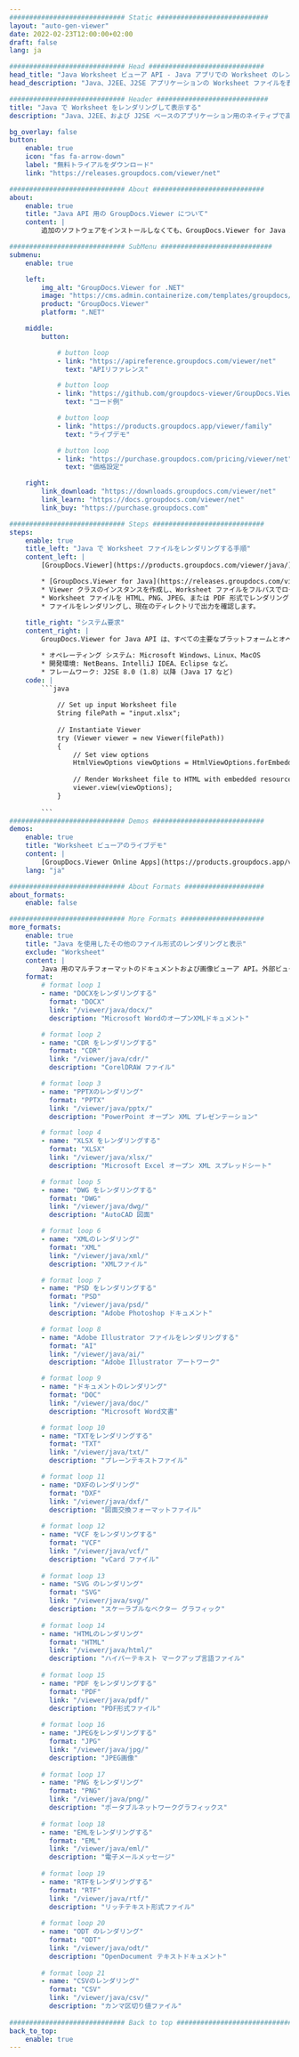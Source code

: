```yaml
---
############################# Static ############################
layout: "auto-gen-viewer"
date: 2022-02-23T12:00:00+02:00
draft: false
lang: ja

############################# Head #############################
head_title: "Java Worksheet ビューア API - Java アプリでの Worksheet のレンダリングと表示"
head_description: "Java、J2EE、J2SE アプリケーションの Worksheet ファイルを表示します。ドキュメント表示オプションを管理するための高度な機能を備えた HTML、PDF、またはイメージ モードでの 170 以上のドキュメントおよび画像ファイル形式の表示をサポートします。"

############################# Header ############################
title: "Java で Worksheet をレンダリングして表示する" 
description: "Java、J2EE、および J2SE ベースのアプリケーション用のネイティブで高性能の Worksheet ファイル ビューア API。出力ドキュメント形式の外観をカスタマイズするための幅広い追加機能をサポートします。" 

bg_overlay: false
button:
    enable: true
    icon: "fas fa-arrow-down"
    label: "無料トライアルをダウンロード"
    link: "https://releases.groupdocs.com/viewer/net"

############################# About ############################
about:
    enable: true
    title: "Java API 用の GroupDocs.Viewer について" 
    content: |
        追加のソフトウェアをインストールしなくても、GroupDocs.Viewer for Java API を使用して、Java アプリケーションで 170 以上のファイル形式を HTML、PDF、または画像モードで表示できるようにします。 Microsoft Office、Apache Open Office、Adobe Acrobat Reader など。開発者は、Microsoft Office、OpenDocument、HTML、PDF、アーカイブ、図、Photoshop、AutoCAD などの一般的な画像やドキュメント タイプ、および Java アプリケーション内のプログラミング言語形式を簡単に表示できます。高速かつ最高品質のレンダリング。

############################# SubMenu ############################
submenu:
    enable: true

    left:
        img_alt: "GroupDocs.Viewer for .NET"
        image: "https://cms.admin.containerize.com/templates/groupdocs/images/product-logos/90x90-noborder/groupdocs-viewer-net.png"
        product: "GroupDocs.Viewer"
        platform: ".NET"

    middle:
        button:

            # button loop
            - link: "https://apireference.groupdocs.com/viewer/net"
              text: "APIリファレンス"

            # button loop
            - link: "https://github.com/groupdocs-viewer/GroupDocs.Viewer-for-.NET"
              text: "コード例"

            # button loop
            - link: "https://products.groupdocs.app/viewer/family"
              text: "ライブデモ"

            # button loop
            - link: "https://purchase.groupdocs.com/pricing/viewer/net"
              text: "価格設定"

    right:
        link_download: "https://downloads.groupdocs.com/viewer/net"
        link_learn: "https://docs.groupdocs.com/viewer/net"
        link_buy: "https://purchase.groupdocs.com"

############################# Steps ############################
steps:
    enable: true
    title_left: "Java で Worksheet ファイルをレンダリングする手順" 
    content_left: |
        [GroupDocs.Viewer](https://products.groupdocs.com/viewer/java/) を使用すると、いくつかの手順で Worksheet を HTML、JPEG、PNG、または PDF にレンダリングできます。

        * [GroupDocs.Viewer for Java](https://releases.groupdocs.com/viewer/java/) を依存関係としてプロジェクトに追加します。 
        * Viewer クラスのインスタンスを作成し、Worksheet ファイルをフルパスでロードします。 
        * Worksheet ファイルを HTML、PNG、JPEG、または PDF 形式でレンダリングするオプションを設定します。 
        * ファイルをレンダリングし、現在のディレクトリで出力を確認します。 
        
    title_right: "システム要求" 
    content_right: |
        GroupDocs.Viewer for Java API は、すべての主要なプラットフォームとオペレーティング システムでサポートされています。以下のコードを実行する前に、次の前提条件がシステムにインストールされていることを確認してください。

        * オペレーティング システム: Microsoft Windows、Linux、MacOS 
        * 開発環境: NetBeans、IntelliJ IDEA、Eclipse など。 
        * フレームワーク: J2SE 8.0 (1.8) 以降 (Java 17 など) 
    code: |
        ```java
                        
            // Set up input Worksheet file
            String filePath = "input.xlsx";
        
            // Instantiate Viewer
            try (Viewer viewer = new Viewer(filePath))
            {
            	// Set view options 
            	HtmlViewOptions viewOptions = HtmlViewOptions.forEmbeddedResources();
                    
            	// Render Worksheet file to HTML with embedded resources
            	viewer.view(viewOptions);
            }
             
        ```
############################# Demos ############################
demos:
    enable: true
    title: "Worksheet ビューアのライブデモ"
    content: |
        [GroupDocs.Viewer Online Apps](https://products.groupdocs.app/viewer/excel) ウェブサイトにアクセスして、今すぐ Worksheet ファイルを表示してください。
    lang: "ja"

############################# About Formats ####################
about_formats:
    enable: false

############################# More Formats #####################
more_formats:
    enable: true
    title: "Java を使用したその他のファイル形式のレンダリングと表示"
    exclude: "Worksheet"
    content: |
        Java 用のマルチフォーマットのドキュメントおよび画像ビューア API。外部ビューアを使用せずに、以下の一般的なファイル形式の一部を表示します。
    format: 
        # format loop 1
        - name: "DOCXをレンダリングする"
          format: "DOCX"
          link: "/viewer/java/docx/"
          description: "Microsoft WordのオープンXMLドキュメント" 

        # format loop 2
        - name: "CDR をレンダリングする" 
          format: "CDR"
          link: "/viewer/java/cdr/"
          description: "CorelDRAW ファイル" 

        # format loop 3
        - name: "PPTXのレンダリング"
          format: "PPTX"
          link: "/viewer/java/pptx/"
          description: "PowerPoint オープン XML プレゼンテーション" 

        # format loop 4
        - name: "XLSX をレンダリングする"
          format: "XLSX"
          link: "/viewer/java/xlsx/"
          description: "Microsoft Excel オープン XML スプレッドシート" 

        # format loop 5
        - name: "DWG をレンダリングする"
          format: "DWG"
          link: "/viewer/java/dwg/"
          description: "AutoCAD 図面"

        # format loop 6
        - name: "XMLのレンダリング"
          format: "XML"
          link: "/viewer/java/xml/"
          description: "XMLファイル"

        # format loop 7
        - name: "PSD をレンダリングする"
          format: "PSD"
          link: "/viewer/java/psd/"
          description: "Adobe Photoshop ドキュメント"

        # format loop 8
        - name: "Adobe Illustrator ファイルをレンダリングする"
          format: "AI"
          link: "/viewer/java/ai/"
          description: "Adobe Illustrator アートワーク"

        # format loop 9
        - name: "ドキュメントのレンダリング"
          format: "DOC"
          link: "/viewer/java/doc/"
          description: "Microsoft Word文書" 

        # format loop 10
        - name: "TXTをレンダリングする" 
          format: "TXT"
          link: "/viewer/java/txt/"
          description: "プレーンテキストファイル" 

        # format loop 11
        - name: "DXFのレンダリング" 
          format: "DXF"
          link: "/viewer/java/dxf/"
          description: "図面交換フォーマットファイル"  
          
        # format loop 12
        - name: "VCF をレンダリングする"
          format: "VCF"
          link: "/viewer/java/vcf/"
          description: "vCard ファイル"  
              
        # format loop 13
        - name: "SVG のレンダリング"
          format: "SVG"
          link: "/viewer/java/svg/"
          description: "スケーラブルなベクター グラフィック" 
          
        # format loop 14
        - name: "HTMLのレンダリング"
          format: "HTML"
          link: "/viewer/java/html/"
          description: "ハイパーテキスト マークアップ言語ファイル" 
          
        # format loop 15
        - name: "PDF をレンダリングする"
          format: "PDF"
          link: "/viewer/java/pdf/"
          description: "PDF形式ファイル"
          
        # format loop 16
        - name: "JPEGをレンダリングする"
          format: "JPG"
          link: "/viewer/java/jpg/"
          description: "JPEG画像"
          
        # format loop 17
        - name: "PNG をレンダリング"
          format: "PNG"
          link: "/viewer/java/png/"
          description: "ポータブルネットワークグラフィックス" 
          
        # format loop 18
        - name: "EMLをレンダリングする"
          format: "EML"
          link: "/viewer/java/eml/"
          description: "電子メールメッセージ" 
          
        # format loop 19
        - name: "RTFをレンダリングする"
          format: "RTF"
          link: "/viewer/java/rtf/"
          description: "リッチテキスト形式ファイル" 
          
        # format loop 20
        - name: "ODT のレンダリング"
          format: "ODT"
          link: "/viewer/java/odt/"
          description: "OpenDocument テキストドキュメント" 
          
        # format loop 21
        - name: "CSVのレンダリング"
          format: "CSV"
          link: "/viewer/java/csv/"
          description: "カンマ区切り値ファイル" 
          
############################# Back to top ###############################
back_to_top:
    enable: true
---
```

